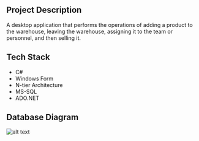 ## Project Description
A desktop application that performs the operations of adding a product to the warehouse, leaving the warehouse, assigning it to the team or personnel, and then selling it.

## Tech Stack
- C#
- Windows Form
- N-tier Architecture 
- MS-SQL
- ADO.NET

## Database Diagram
![alt text](https://gcdnb.pbrd.co/images/50Z3YJHpK9Ap.png?o=1)

